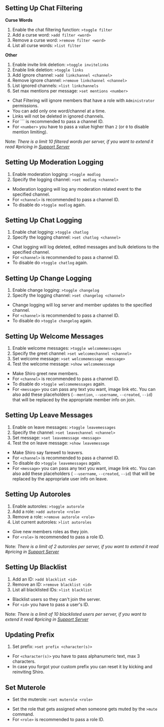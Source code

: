 ## Setting Up Chat Filtering

__Curse Words__
1. Enable the chat filtering function: `>toggle filter`
2. Add a curse word: `>add filter <word>`
3. Remove a curse word: `>remove filter <word>`
4. List all curse words: `>list filter`

__Other__
1. Enable invite link deletion: `>toggle invitelinks`
2. Enable link deletion: `>toggle links`
3. Add ignore channel: `>add linkchannel <channel>`
4. Remove ignore channel: `>remove linkchannel <channel>`
5. List ignored channels: `>list linkchannels`
6. Set max mentions per message: `>set mentions <number>`

* Chat Filtering will ignore members that have a role with `Administrator` permissions.
* You can add only one word/channel at a time.
* Links will not be deleted in ignored channels.
* For ``<channel>` is recommended to pass a channel ID.
* For `<number>` you have to pass a value higher than `2` (or `0` to disable mention limiting).

Note: *There is a limit 10 filtered words per server, if you want to extend it read #pricing in [Support Server](https://discord.gg/ypEBGHB)*

## Setting Up Moderation Logging

1. Enable moderation logging: `>toggle modlog`
2. Specify the logging channel: `>set modlog <channel>`

* Moderation logging will log any moderation related event to the specified channel.
* For `<channel>` is recommended to pass a channel ID.
* To disable do `>toggle modlog` again.

## Setting Up Chat Logging 

1. Enable chat logging: `>toggle chatlog`
2. Specify the logging channel: `>set chatlog <channel>`

* Chat logging will log deleted, edited messages and bulk deletions to the specified channel.
* For `<channel>` is recommended to pass a channel ID.
* To disable do `>toggle chatlog` again.

## Setting Up Change Logging

1. Enable change logging: `>toggle changelog`
2. Specify the logging channel: `>set changelog <channel>`

* Change logging will log server and member updates to the specified channel.
* For `<channel>` is recommended to pass a channel ID.
* To disable do `>toggle changelog` again.

## Setting Up Welcome Messages

1. Enable welcome messages: `>toggle welcomemessages`
2. Specify the greet channel: `>set welcomechannel <channel>`
3. Set welcome message: `>set welcomemessage <message>`
4. Test the welcome message: `>show welcomemessage`

* Make Shiro greet new members.
* For `<channel>` is recommended to pass a channel ID.
* To disable do `>toggle welcomemessages` again.
* For `<message>` you can pass any text you want, image link etc. You can also add these placeholders (`--mention`, `--username`, `--created`, `--id`) that will be replaced by the appropriate member info on join.

## Setting Up Leave Messages

1. Enable on leave messages: `>toggle leavemessages`
2. Specify the channel: `>set leavechannel <channel>`
3. Set message: `>set leavemessage <message>`
4. Test the on leave message: `>show leavemessage`

* Make Shiro say farewell to leavers.
* For `<channel>` is recommended to pass a channel ID.
* To disable do `>toggle leavemessages` again.
* For `<message>` you can pass any text you want, image link etc. You can also add these placeholders ( ``--username``, `--created`, `--id`) that will be replaced by the appropriate user info on leave.

## Setting Up Autoroles 

1. Enable autoroles: `>toggle autorole`
2. Add a role: `>add autorole <role>`
3. Remove a role: `>remove autorole <role>`
4. List current autoroles: `>list autoroles`

* Give new members roles as they join.
* For `<role>` is recommended to pass a role ID.

Note: *There is a limit of 2 autoroles per server, if you want to extend it read #pricing in [Support Server](https://discord.gg/ypEBGHB)*

## Setting Up Blacklist 

1. Add an ID: `>add blacklist <id>`
2. Remove an ID: `>remove blacklist <id>`
3. List all blacklisted IDs: `>list blacklist`

* Blacklist users so they can't join the server.
* For `<id>` you have to pass a user's ID.

Note: *There is a limit of 10 blacklisted users per server, if you want to extend it read #pricing in [Support Server](https://discord.gg/ypEBGHB)*

## Updating Prefix

1. Set prefix: `>set prefix <character(s)>`

* For `<character(s)>` you have to pass alphanumeric text, max 3 characters.
* In case you forgot your custom prefix you can reset it by kicking and reinviting Shiro.

## Set Muterole

- Set the muterole: `>set muterole <role>`

* Set the role that gets assigned when someone gets muted by the `>mute` command.
* For `<role>` is recommended to pass a role ID.

